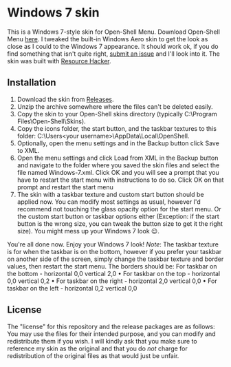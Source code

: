 # Windows 7 skin
This is a Windows 7-style skin for Open-Shell Menu. Download Open-Shell Menu [here](https://github.com/open-shell-menu/releases/latest/). I tweaked the built-in Windows Aero skin to get the look as close as I could to the Windows 7 appearance. It should work ok, if you do find something that isn't quite right, [submit an issue](https://github.com/NoTouchingthePC/Windows-7-skin/issues/new/choose) and I'll look into it. The skin was built with [Resource Hacker](http://www.angusj.com/resourcehacker/).
## Installation
1. Download the skin from [Releases](https://github.com/NoTouchingthePC/Windows-7-skin/releases/latest/).
2. Unzip the archive somewhere where the files can't be deleted easily.
3. Copy the skin to your Open-Shell skins directory (typically C:\Program Files\Open-Shell\Skins).
4. Copy the icons folder, the start button, and the taskbar textures to this folder: C:\Users\<your username>\AppData\Local\OpenShell.
5. Optionally, open the menu settings and in the Backup button click Save to XML.
6. Open the menu settings and click Load from XML in the Backup button and navigate to the folder where you saved the skin files and select the file named Windows-7.xml. Click OK and you will see a prompt that you have to restart the start menu with instructions to do so. Click OK on that prompt and restart the start menu
7. The skin with a taskbar texture and custom start button should be applied now. You can modify most settings as usual, however I'd recommend not touching the glass opacity option for the start menu. Or the custom start button or taskbar options either (Exception: if the start button is the wrong size, you can tweak the button size to get it the right size). You might mess up your Windows 7 look 😉.

You're all done now. Enjoy your Windows 7 look!
*Note*: The taskbar texture is for when the taskbar is on the bottom, however if you prefer your taskbar on another side of the screen, simply change the taskbar texture and border values, then restart the start menu. The borders should be: For taskbar on the bottom - horizontal 0,0 vertical 2,0 • For taskbar on the top - horizontal 0,0 vertical 0,2 • For taskbar on the right - horizontal 2,0 vertical 0,0 • For taskbar on the left - horizontal 0,2 vertical 0,0
## License
The "license" for this repository and the release packages are as follows: You may use the files for their intended purpose, and you can modify and redistribute them if you wish. I will kindly ask that you make sure to reference my skin as the original and that you do *not* charge for redistribution of the original files as that would just be unfair.
